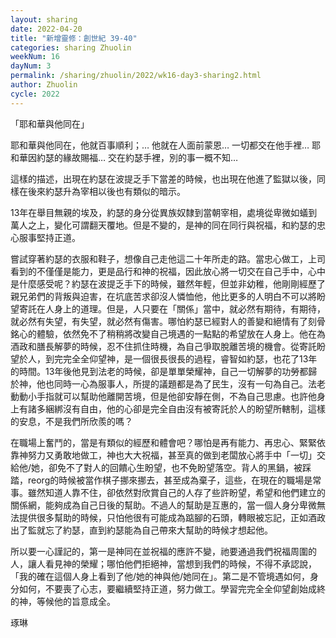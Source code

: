 ```yaml
---
layout: sharing
date: 2022-04-20
title: "新增靈修：創世紀 39-40"
categories: sharing Zhuolin
weekNum: 16
dayNum: 3
permalink: /sharing/zhuolin/2022/wk16-day3-sharing2.html
author: Zhuolin
cycle: 2022
---  
```


「耶和華與他同在」

耶和華與他同在，他就百事順利；… 他就在人面前蒙恩… 一切都交在他手裡… 耶和華因約瑟的緣故賜福… 交在約瑟手裡，別的事一概不知… 

這樣的描述，出現在約瑟在波提乏手下當差的時候，也出現在他進了監獄以後，同樣在後來約瑟升為宰相以後也有類似的暗示。

13年在舉目無親的埃及，約瑟的身分從異族奴隸到當朝宰相，處境從卑微如蟻到萬人之上，變化可謂翻天覆地。但是不變的，是神的同在同行與祝福，和約瑟的忠心服事堅持正道。

嘗試穿著約瑟的衣服和鞋子，想像自己走他這二十年所走的路。當忠心做工，上司看到的不僅僅是能力，更是品行和神的祝福，因此放心將一切交在自己手中，心中是什麼感受呢？約瑟在波提乏手下的時候，雖然年輕，但並非幼稚，他剛剛經歷了親兄弟們的背叛與迫害，在坑底苦求卻沒人憐恤他，他比更多的人明白不可以將盼望寄託在人身上的道理。但是，人只要在「關係」當中，就必然有期待，有期待，就必然有失望，有失望，就必然有傷害。哪怕約瑟已經對人的善變和絕情有了刻骨銘心的體驗，依然免不了稍稍將改變自己境遇的一點點的希望放在人身上。他在為酒政和膳長解夢的時候，忍不住抓住時機，為自己爭取脫離苦境的機會。從寄託盼望於人，到完完全全仰望神，是一個很長很長的過程，睿智如約瑟，也花了13年的時間。13年後他見到法老的時候，卻是單單榮耀神，自己一切解夢的功勞都歸於神，他也同時一心為服事人，所提的議題都是為了民生，沒有一句為自己。法老動動小手指就可以幫助他離開苦境，但是他卻安靜在側，不為自己思慮。也許他身上有諸多綑綁沒有自由，他的心卻是完全自由沒有被寄託於人的盼望所轄制，這樣的安息，不是我們所欣羨的嗎？

在職場上奮鬥的，當是有類似的經歷和體會吧？哪怕是再有能力、再忠心、緊緊依靠神努力又勇敢地做工，神也大大祝福，甚至真的做到老闆放心將手中「一切」交給他/她，卻免不了對人的回饋心生盼望，也不免盼望落空。背人的黑鍋，被踩踏，reorg的時候被當作棋子挪來挪去，甚至成為棄子，這些，在現在的職場是常事。雖然知道人靠不住，卻依然對欣賞自己的人存了些許盼望，希望和他們建立的關係網，能夠成為自己日後的幫助。不過人的幫助是互惠的，當一個人身分卑微無法提供很多幫助的時候，只怕他很有可能成為踮腳的石頭，轉眼被忘記，正如酒政出了監就忘了約瑟，直到約瑟能為自己帶來大幫助的時候才想起他。

所以要一心謹記的，第一是神同在並祝福的應許不變，祂要通過我們祝福周圍的人，讓人看見神的榮耀；哪怕他們拒絕神，當想到我們的時候，不得不承認說，「我的確在這個人身上看到了他/她的神與他/她同在」。第二是不管境遇如何，身分如何，不要喪了心志，要繼續堅持正道，努力做工。學習完完全全仰望創始成終的神，等候他的旨意成全。

琢琳
